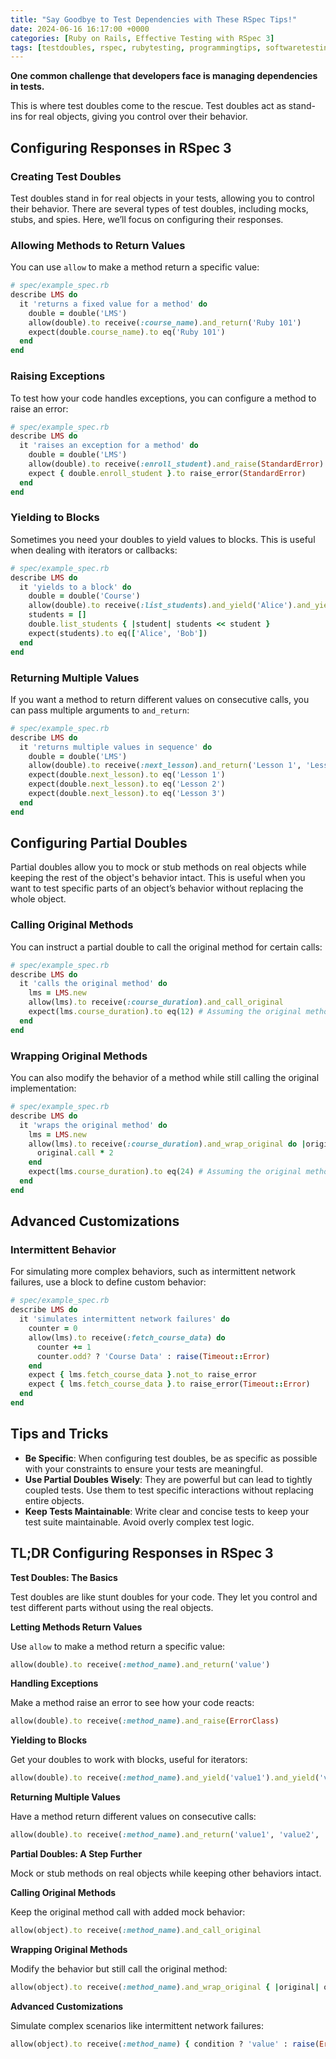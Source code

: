 ```yaml
---
title: "Say Goodbye to Test Dependencies with These RSpec Tips!"
date: 2024-06-16 16:17:00 +0000
categories: [Ruby on Rails, Effective Testing with RSpec 3]
tags: [testdoubles, rspec, rubytesting, programmingtips, softwaretesting, mockobjects, testingtools, testautomation, rubydevelopment, codetesting, rspec3, devlife, unittesting, codingtutorial, rubylang, techblog, testdrivendevelopment, learntocode, rubytutorials, developerlife, qualityassurance, agiletesting, codetips, codinglife, softwaredevelopment, programmingtutorial, rspectutorial, debugging, codequality, testingbestpractices]
---
```


**One common challenge that developers face is managing dependencies in tests.**

This is where test doubles come to the rescue. Test doubles act as stand-ins for real objects, giving you control over their behavior.

## Configuring Responses in RSpec 3

### Creating Test Doubles

Test doubles stand in for real objects in your tests, allowing you to control their behavior. There are several types of test doubles, including mocks, stubs, and spies. Here, we’ll focus on configuring their responses.

### Allowing Methods to Return Values

You can use `allow` to make a method return a specific value:

```rb
# spec/example_spec.rb
describe LMS do
  it 'returns a fixed value for a method' do
    double = double('LMS')
    allow(double).to receive(:course_name).and_return('Ruby 101')
    expect(double.course_name).to eq('Ruby 101')
  end
end
```

### Raising Exceptions

To test how your code handles exceptions, you can configure a method to raise an error:

```rb
# spec/example_spec.rb
describe LMS do
  it 'raises an exception for a method' do
    double = double('LMS')
    allow(double).to receive(:enroll_student).and_raise(StandardError)
    expect { double.enroll_student }.to raise_error(StandardError)
  end
end
```

### Yielding to Blocks

Sometimes you need your doubles to yield values to blocks. This is useful when dealing with iterators or callbacks:

```rb
# spec/example_spec.rb
describe LMS do
  it 'yields to a block' do
    double = double('Course')
    allow(double).to receive(:list_students).and_yield('Alice').and_yield('Bob')
    students = []
    double.list_students { |student| students << student }
    expect(students).to eq(['Alice', 'Bob'])
  end
end
```

### Returning Multiple Values

If you want a method to return different values on consecutive calls, you can pass multiple arguments to `and_return`:

```rb
# spec/example_spec.rb
describe LMS do
  it 'returns multiple values in sequence' do
    double = double('LMS')
    allow(double).to receive(:next_lesson).and_return('Lesson 1', 'Lesson 2', 'Lesson 3')
    expect(double.next_lesson).to eq('Lesson 1')
    expect(double.next_lesson).to eq('Lesson 2')
    expect(double.next_lesson).to eq('Lesson 3')
  end
end
```

## Configuring Partial Doubles

Partial doubles allow you to mock or stub methods on real objects while keeping the rest of the object's behavior intact. This is useful when you want to test specific parts of an object’s behavior without replacing the whole object.

### Calling Original Methods

You can instruct a partial double to call the original method for certain calls:

```rb
# spec/example_spec.rb
describe LMS do
  it 'calls the original method' do
    lms = LMS.new
    allow(lms).to receive(:course_duration).and_call_original
    expect(lms.course_duration).to eq(12) # Assuming the original method returns 12
  end
end
```

### Wrapping Original Methods

You can also modify the behavior of a method while still calling the original implementation:

```rb
# spec/example_spec.rb
describe LMS do
  it 'wraps the original method' do
    lms = LMS.new
    allow(lms).to receive(:course_duration).and_wrap_original do |original|
      original.call * 2
    end
    expect(lms.course_duration).to eq(24) # Assuming the original method returns 12
  end
end
```

## Advanced Customizations

### Intermittent Behavior

For simulating more complex behaviors, such as intermittent network failures, use a block to define custom behavior:

```rb
# spec/example_spec.rb
describe LMS do
  it 'simulates intermittent network failures' do
    counter = 0
    allow(lms).to receive(:fetch_course_data) do
      counter += 1
      counter.odd? ? 'Course Data' : raise(Timeout::Error)
    end
    expect { lms.fetch_course_data }.not_to raise_error
    expect { lms.fetch_course_data }.to raise_error(Timeout::Error)
  end
end
```

## Tips and Tricks

- **Be Specific**: When configuring test doubles, be as specific as possible with your constraints to ensure your tests are meaningful.
- **Use Partial Doubles Wisely**: They are powerful but can lead to tightly coupled tests. Use them to test specific interactions without replacing entire objects.
- **Keep Tests Maintainable**: Write clear and concise tests to keep your test suite maintainable. Avoid overly complex test logic.

## TL;DR Configuring Responses in RSpec 3

**Test Doubles: The Basics**

Test doubles are like stunt doubles for your code. They let you control and test different parts without using the real objects.

**Letting Methods Return Values**

Use `allow` to make a method return a specific value:

```rb
allow(double).to receive(:method_name).and_return('value')
```

**Handling Exceptions**

Make a method raise an error to see how your code reacts:

```rb
allow(double).to receive(:method_name).and_raise(ErrorClass)
```

**Yielding to Blocks**

Get your doubles to work with blocks, useful for iterators:

```rb
allow(double).to receive(:method_name).and_yield('value1').and_yield('value2')
```

**Returning Multiple Values**

Have a method return different values on consecutive calls:

```rb
allow(double).to receive(:method_name).and_return('value1', 'value2', 'value3')
```

**Partial Doubles: A Step Further**

Mock or stub methods on real objects while keeping other behaviors intact.

**Calling Original Methods**

Keep the original method call with added mock behavior:

```rb
allow(object).to receive(:method_name).and_call_original
```

**Wrapping Original Methods**

Modify the behavior but still call the original method:

```rb
allow(object).to receive(:method_name).and_wrap_original { |original| original.call * 2 }
```

**Advanced Customizations**

Simulate complex scenarios like intermittent network failures:

```rb
allow(object).to receive(:method_name) { condition ? 'value' : raise(ErrorClass) }
```
